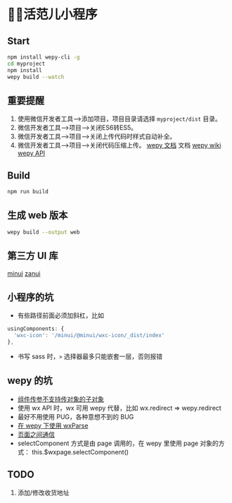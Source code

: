 # 活范儿小程序

## Start
```bash
npm install wepy-cli -g
cd myproject
npm install
wepy build --watch
```

## 重要提醒
1. 使用微信开发者工具-->添加项目，项目目录请选择 `myproject/dist` 目录。
2. 微信开发者工具-->项目-->关闭ES6转ES5。
3. 微信开发者工具-->项目-->关闭上传代码时样式自动补全。
4. 微信开发者工具-->项目-->关闭代码压缩上传。
[wepy 文档](https://wepyjs.github.io/wepy/) 文档
[wepy wiki](https://github.com/wepyjs/wepy/wiki)
[wepy API](https://github.com/Tencent/wepy/blob/master/docs/md/api.md)

## Build
```bash
npm run build
```

## 生成 web 版本
```bash
wepy build --output web
```

## 第三方 UI 库
[minui](https://github.com/meili/minui)
[zanui](https://github.com/youzan/zanui-weapp)

## 小程序的坑
- 有些路径前面必须加斜杠，比如
```javascript
usingComponents: {
  'wxc-icon': '/minui/@minui/wxc-icon/_dist/index'
},
```
- 书写 sass 时，`>` 选择器最多只能嵌套一层，否则报错

## wepy 的坑
- [组件传参不支持传对象的子对象](https://github.com/wepyjs/wepy/issues/375)
- 使用 wx API 时，wx 可用 wepy 代替，比如 wx.redirect => wepy.redirect
- 最好不用使用 PUG，各种意想不到的 BUG
- [在 wepy 下使用 wxParse](http://blog.csdn.net/wyk304443164/article/details/77977577)
- [页面之间通信](https://wepyjs.github.io/wepy/#/api?id=wepypage-class)
- selectComponent 方式是由 page 调用的，在 wepy 里使用 page 对象的方式： this.$wxpage.selectComponent()

## TODO
1. 添加/修改收货地址